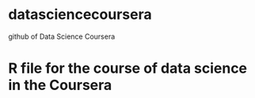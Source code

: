 # datasciencecoursera
github of Data Science Coursera
# R file for the course of data science in the Coursera
